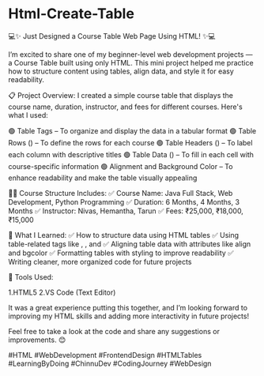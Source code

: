 # Html-Create-Table
💻✨ Just Designed a Course Table Web Page Using HTML! ✨💻

I’m excited to share one of my beginner-level web development projects — a Course Table built using only HTML. This mini project helped me practice how to structure content using tables, align data, and style it for easy readability.

📋 Project Overview:
I created a simple course table that displays the course name, duration, instructor, and fees for different courses. Here's what I used:

🟢 Table Tags – To organize and display the data in a tabular format
🟢 Table Rows (<tr>) – To define the rows for each course
🟢 Table Headers (<th>) – To label each column with descriptive titles
🟢 Table Data (<td>) – To fill in each cell with course-specific information
🟢 Alignment and Background Color – To enhance readability and make the table visually appealing

🧑‍🏫 Course Structure Includes:
✅ Course Name: Java Full Stack, Web Development, Python Programming
✅ Duration: 6 Months, 4 Months, 3 Months
✅ Instructor: Nivas, Hemantha, Tarun
✅ Fees: ₹25,000, ₹18,000, ₹15,000

🧠 What I Learned:
✅ How to structure data using HTML tables
✅ Using table-related tags like <th>, <td>, and <tr>
✅ Aligning table data with attributes like align and bgcolor
✅ Formatting tables with styling to improve readability
✅ Writing cleaner, more organized code for future projects

🔧 Tools Used:

1.HTML5
2.VS Code (Text Editor)

It was a great experience putting this together, and I’m looking forward to improving my HTML skills and adding more interactivity in future projects!

Feel free to take a look at the code and share any suggestions or improvements. 😊

#HTML #WebDevelopment #FrontendDesign #HTMLTables #LearningByDoing #ChinnuDev #CodingJourney #WebDesign
